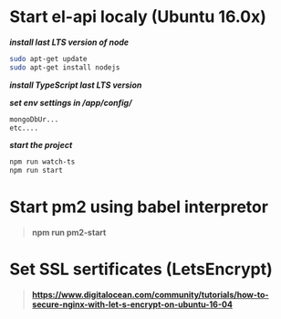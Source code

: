 # Start el-api localy (Ubuntu 16.0x)

***install last LTS version of node***
```sh
sudo apt-get update
sudo apt-get install nodejs
```

***install TypeScript last LTS version***

***set env settings in /app/config/***
```sh
mongoDbUr...
etc....
```

***start the project***
```sh
npm run watch-ts
npm run start 
```

# Start pm2 using babel interpretor

>**npm run pm2-start**
# Set SSL sertificates (LetsEncrypt)

>**https://www.digitalocean.com/community/tutorials/how-to-secure-nginx-with-let-s-encrypt-on-ubuntu-16-04**